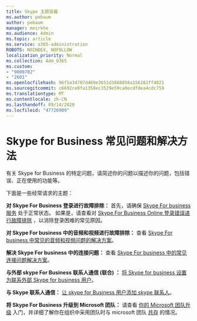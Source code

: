 ```yaml
---
title: Skype 主题容器
ms.author: pebaum
author: pebaum
manager: mnirkhe
ms.audience: Admin
ms.topic: article
ms.service: o365-administration
ROBOTS: NOINDEX, NOFOLLOW
localization_priority: Normal
ms.collection: Adm_O365
ms.custom:
- "9000702"
- "2601"
ms.openlocfilehash: 96f5a34707d469e3651d3868058a156182ff4021
ms.sourcegitcommit: c6692ce0fa1358ec3529e59ca0ecdfdea4cdc759
ms.translationtype: MT
ms.contentlocale: zh-CN
ms.lasthandoff: 09/14/2020
ms.locfileid: "47726909"
---
```

# <a name="skype-for-business-common-issues-and-resolutions"></a>Skype for Business 常见问题和解决方法 

有关 Skype for Business 的特定问题，请简述你的问题以描述你的问题，包括错误、正在使用的功能等。 

下面是一些经常请求的主题：

**对 Skype For Business 登录进行故障排除：** 首先，请确保 [Skype For business 服务](https://admin.microsoft.com/Adminportal/Home?source=applauncher#/servicehealth) 处于正常状态。 如果是，请查看对 [Skype For Business Online 登录错误进行故障排除](https://docs.microsoft.com/SkypeForBusiness/set-up-skype-for-business-online/troubleshooting-sign-in-errors-for-admins#check-for-common-causes-of-skype-for-business-online-sign-in-errors) ，以消除登录困难的常见原因。
 
**对 Skype For business 中的音频和视频进行故障排除：** 查看 [Skype For business 中常见的音频和视频问题的解决方案](https://support.office.com/article/Troubleshoot-audio-and-video-in-Skype-for-Business-62777bc6-c52b-47ae-84ba-a8905c3b71dc)。 

**解决 Skype For business 中的连接问题：** 查看 [Skype For business 中的常见连接问题解决方案](https://support.office.com/article/troubleshoot-connection-issues-in-skype-for-business-ca302828-783f-425c-bbe2-356348583771)。

**与外部 skype For Business 联系人通信 (联合) ：** [将 Skype for business 设置为联系外部 Skype for business 用户](https://docs.microsoft.com/SkypeForBusiness/set-up-skype-for-business-online/allow-users-to-contact-external-skype-for-business-users)。

**与 Skype 联系人通信：** [让 skype for Business 用户添加 skype 联系人](https://docs.microsoft.com/SkypeForBusiness/set-up-skype-for-business-online/let-skype-for-business-users-add-skype-contacts)。

**将 Skype For Business 升级到 Microsoft 团队：** 请查看 [你的 Microsoft 团队升级](https://docs.microsoft.com/microsoftteams/upgrade-start-here) 入门，并详细了解你在组织中采用团队时与 microsoft 团队 [共存](https://docs.microsoft.com/microsoftteams/coexistence-chat-calls-presence) 的情况。 